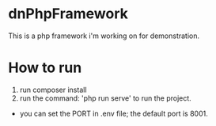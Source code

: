 # dnPhpFramework

This is a php framework i'm working on for demonstration.

# How to run

1. run composer install
2. run the command: 'php run serve' to run the project.

- you can set the PORT in .env file; the default port is 8001.
